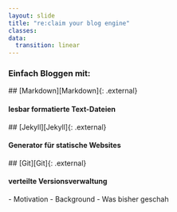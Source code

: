 ```yaml
---
layout: slide
title: "re:claim your blog engine"
classes:
data:
  transition: linear
---
```


### Einfach Bloggen mit:

<div markdown="1" class="fragment highlight-green">
## [Markdown][Markdown]{: .external}

#### lesbar formatierte Text-Dateien
</div>

<div markdown="1" class="fragment highlight-blue">
## [Jekyll][Jekyll]{: .external}

#### Generator für statische Websites
</div>

<div markdown="1" class="fragment highlight-red">
## [Git][Git]{: .external}

#### verteilte Versionsverwaltung
</div>

[Markdown]: http://markdown.de/
[Git]:      http://git-scm.com/
[Jekyll]:   http://jekyllrb.com/

<aside markdown="1" class="notes">
- Motivation
- Background
- Was bisher geschah
</aside>

